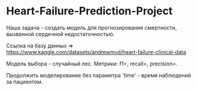 # Heart-Failure-Prediction-Project

Наша задача - создать модель для прогнозирования смертности, вызванной сердечной недостаточностью.

Ссылка на базу данных => https://www.kaggle.com/datasets/andrewmvd/heart-failure-clinical-data

Модель выбора - случайный лес. Метрики: f1=, recall=, precision=.

Продолжить моделирование без параметра 'time' - время наблюдений за пациентом.
